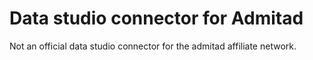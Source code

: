 # Data studio connector for Admitad

Not an official data studio connector for the admitad affiliate network.


